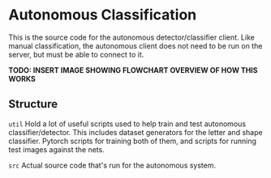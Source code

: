 # Autonomous Classification

This is the source code for the autonomous detector/classifier client. Like manual
classification, the autonomous client does not need to be run on the server, but 
must be able to connect to it.

**TODO: INSERT IMAGE SHOWING FLOWCHART OVERVIEW OF HOW THIS WORKS**

## Structure

`util` Hold a lot of useful scripts used to help train and test autonomous
 classifier/detector. This includes dataset generators for the letter and shape
 classifier. Pytorch scripts for training both of them, and scripts for running
 test images against the nets.

`src` Actual source code that's run for the autonomous system.